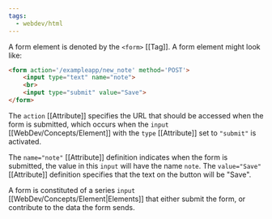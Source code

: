 ```yaml
---
tags:
  - webdev/html
---
```

A form element is denoted by the `<form>` [[Tag]]. A form element might look like:
```html
<form action='/exampleapp/new_note' method='POST'>
	<input type="text" name="note">
	<br>
	<input type="submit" value="Save">
</form>
```

The `action` [[Attribute]] specifies the URL that should be accessed when the form is submitted, which occurs when the `input` [[WebDev/Concepts/Element]] with the `type` [[Attribute]] set to `"submit"` is activated.

The `name="note"` [[Attribute]] definition indicates when the form is submitted, the value in this `input` will have the name `note`. The `value="Save"` [[Attribute]] definition specifies that the text on the button will be "Save".

A form is constituted of a series `input` [[WebDev/Concepts/Element|Elements]] that either submit the form, or contribute to the data the form sends.